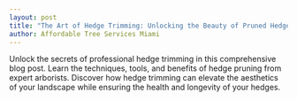 ```yaml
---
layout: post
title: "The Art of Hedge Trimming: Unlocking the Beauty of Pruned Hedges"
author: Affordable Tree Services Miami
---
```


Unlock the secrets of professional hedge trimming in this comprehensive blog post. Learn the techniques, tools, and benefits of hedge pruning from expert arborists. Discover how hedge trimming can elevate the aesthetics of your landscape while ensuring the health and longevity of your hedges.
